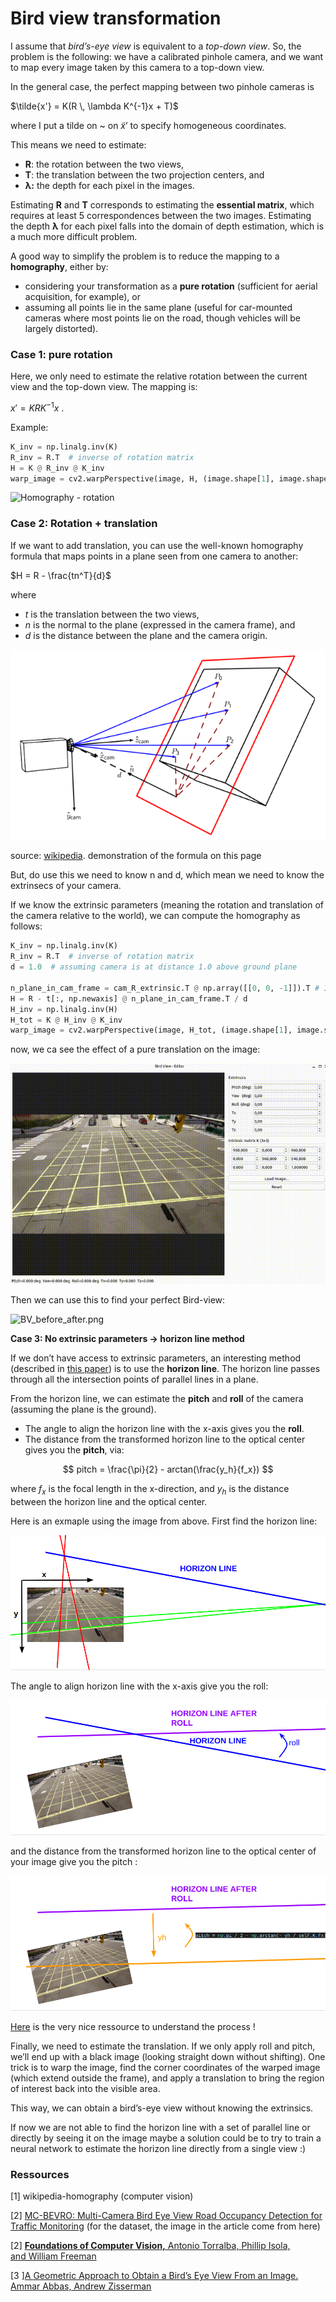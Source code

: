 # Bird view transformation

I assume that *bird’s-eye view* is equivalent to a *top-down view*. So, the problem is the following: we have a calibrated pinhole camera, and we want to map every image taken by this camera to a top-down view.

In the general case, the perfect mapping between two pinhole cameras is

$\tilde{x'} = K(R \, \lambda K^{-1}x + T)$

where I put a tilde on ~ on $\tilde x’$ to specify homogeneous coordinates.

This means we need to estimate:

- **R**: the rotation between the two views,
- **T**: the translation between the two projection centers, and
- **λ:** the depth for each pixel in the images.

Estimating **R** and **T** corresponds to estimating the **essential matrix**, which requires at least 5 correspondences between the two images. Estimating the depth **λ** for each pixel falls into the domain of depth estimation, which is a much more difficult problem.

A good way to simplify the problem is to reduce the mapping to a **homography**, either by:

- considering your transformation as a **pure rotation** (sufficient for aerial acquisition, for example), or
- assuming all points lie in the same plane (useful for car-mounted cameras where most points lie on the road, though vehicles will be largely distorted).

### Case 1: pure rotation

Here, we only need to estimate the relative rotation between the current view and the top-down view. The mapping is:

 $x' = KRK^{−1} x$ .

Example:

```python
K_inv = np.linalg.inv(K)
R_inv = R.T  # inverse of rotation matrix
H = K @ R_inv @ K_inv
warp_image = cv2.warpPerspective(image, H, (image.shape[1], image.shape[0]), flags=cv2.INTER_LINEAR)
```

![Homography - rotation](../assets/BV_rotation.gif)

### Case 2: Rotation + translation

If we want to add translation, you can use the well-known homography formula that maps points in a plane seen from one camera to another:

$H = R - \frac{tn^T}{d}$

where

- $t$ is the translation between the two views,
- $n$ is the normal to the plane (expressed in the camera frame), and
- $d$ is the distance between the plane and the camera origin.

![source: [wikipedia](https://en.wikipedia.org/wiki/Homography_(computer_vision)). demonstration of the formula on this page](../assets/images/homography.png)

source: [wikipedia](https://en.wikipedia.org/wiki/Homography_(computer_vision)). demonstration of the formula on this page

But, do use this we need to know n and d, which mean we need to know the extrinsecs of your camera. 

If we know the extrinsic parameters (meaning the rotation and translation of the camera relative to the world), we can compute the homography as follows:

```python
K_inv = np.linalg.inv(K)
R_inv = R.T  # inverse of rotation matrix
d = 1.0  # assuming camera is at distance 1.0 above ground plane

n_plane_in_cam_frame = cam_R_extrinsic.T @ np.array([[0, 0, -1]]).T # In the current world frame Z is down
H = R - t[:, np.newaxis] @ n_plane_in_cam_frame.T / d 
H_inv = np.linalg.inv(H)
H_tot = K @ H_inv @ K_inv
warp_image = cv2.warpPerspective(image, H_tot, (image.shape[1], image.shape[0]), flags=cv2.INTER_LINEAR)
```

now, we ca see the effect of a pure translation on the image:

![Homography - plane](../assets/images/BV_translation.gif)

Then we can use this to find your perfect Bird-view:

![BV_before_after.png](../assets/images/BV_before_after.gif)

**Case 3: No extrinsic parameters → horizon line method**

If we don’t have access to extrinsic parameters, an interesting method (described in [this paper](https://openaccess.thecvf.com/content_ICCVW_2019/papers/GMDL/Abbas_A_Geometric_Approach_to_Obtain_a_Birds_Eye_View_From_ICCVW_2019_paper.pdf)) is to use the **horizon line**. The horizon line passes through all the intersection points of parallel lines in a plane.

From the horizon line, we can estimate the **pitch** and **roll** of the camera (assuming the plane is the ground).

- The angle to align the horizon line with the x-axis gives you the **roll**.
- The distance from the transformed horizon line to the optical center gives you the **pitch**, via:

$$
pitch = \frac{\pi}{2} - arctan(\frac{y_h}{f_x})
$$

where $f_x$ is the focal length in the x-direction, and $y_h$ is the distance between the horizon line and the optical center.

Here is an exmaple using the image from above. First find the horizon line: 

![horizon-line-1](../assets/images/horizon_line_1.png)

The angle to align horizon line with the x-axis give you the roll:

![Horizon-line-2](../assets/images/horizon_line_2.png)

and the distance from the transformed horizon line to the optical center of your image give you the pitch :

![Horizon-line-3](../assets/images/horizon_line_3.png)

[Here](https://visionbook.mit.edu/imaging_geometry.html) is the very nice ressource to understand the process !

Finally, we need to estimate the translation. If we only apply roll and pitch, we’ll end up with a black image (looking straight down without shifting). One trick is to warp the image, find the corner coordinates of the warped image (which extend outside the frame), and apply a translation to bring the region of interest back into the visible area.

This way, we can obtain a bird’s-eye view without knowing the extrinsics.

If now we are not able to find the horizon line with a set of parallel line or directly by seeing it on the image maybe a solution could be to try to train a neural network to estimate the horizon line directly from a single view :) 

### Ressources

[1] wikipedia-homography (computer vision)

[2] [MC-BEVRO: Multi-Camera Bird Eye View Road Occupancy Detection for Traffic Monitoring](https://arpitvaghela.github.io/MC-BEVRO/) (for the dataset, the image in the article come from here)

[2] [**Foundations of Computer Vision,** Antonio Torralba, Phillip Isola, and William Freeman](https://visionbook.mit.edu/)

[3 ][A Geometric Approach to Obtain a Bird’s Eye View From an Image. Ammar Abbas, Andrew Zisserman](https://openaccess.thecvf.com/content_ICCVW_2019/papers/GMDL/Abbas_A_Geometric_Approach_to_Obtain_a_Birds_Eye_View_From_ICCVW_2019_paper.pdf)